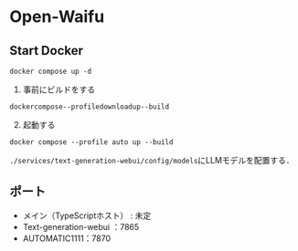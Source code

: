 # Open-Waifu

## Start Docker

`docker compose up -d`

1. 事前にビルドをする

`dockercompose--profiledownloadup--build`

2. 起動する

`docker compose --profile auto up --build`



`./services/text-generation-webui/config/models`にLLMモデルを配置する．

## ポート

- メイン（TypeScriptホスト） : 未定
- Text-generation-webui ：7865
- AUTOMATIC1111：7870
